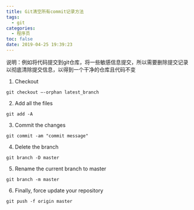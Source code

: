 ```yaml
---
title: Git清空所有commit记录方法
tags:
  - git
categories:
  - 程序员
toc: false
date: 2019-04-25 19:39:23
---
```


说明：例如将代码提交到git仓库，将一些敏感信息提交，所以需要删除提交记录以彻底清除提交信息，以得到一个干净的仓库且代码不变

1. Checkout

```shell
git checkout –-orphan latest_branch
```

2. Add all the files

```shell
git add -A
```

3. Commit the changes

```shell
git commit -am "commit message"
```

4. Delete the branch

```shell
git branch -D master
```

5. Rename the current branch to master

```shell
git branch -m master
```

6. Finally, force update your repository

```shell
git push -f origin master
```

